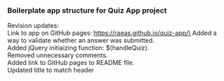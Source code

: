### Boilerplate app structure for Quiz App project
Revision updates:\
Link to app on GitHub pages: https://raeas.github.io/quiz-app/\
Added a way to validate whether an answer was submitted.\
Added jQuery initiaizing function: $(handleQuiz).\
Removed unnecessary comments.\
Added link to GitHub pages to README file.\
Updated title to match header

